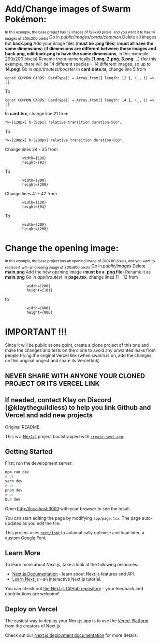 # Add/Change images of Swarm Pokémon:
<sub>In this exemple, the base project has 12 images of 128x93 pixels, and you want it to hae 14 images of 200x200 pixels</sub>
Go in *public/images/cards/common*
Delete all images but **back.png**
Add your image files (**must be .png files**) (**must all have the same dimensions**) (**if dimensions are different between these images and back.png, edit back.png to have the same dimensions**, in this exemple 200x200 pixels)
Rename them numerically (**1.png**, **2.png**, **3.png** ...) (for this exemple, there will be 14 different species = 14 different images, so up to **14.png**)
Go in *app/(routes)/booster*
In **card.data.ts**, change line 5 from
```
const COMMON_CARDS: CardType[] = Array.from({ length: 12 }, (_, i) => ({
```
To
```
const COMMON_CARDS: CardType[] = Array.from({ length: 14 }, (_, i) => ({
```
In **card.tsx**, change line 21 from
```
"w-[128px] h-[93px] relative transition duration-500",
```
To
```
"w-[200px] h-[200px] relative transition duration-500",
```
Change lines 34 - 35 from
```
        width={128}
        height={93}
```
To
```
        width={200}
        height={200}
```
Change lines 41 - 42 from
```
        width={128}
        height={93}
```
To
```
        width={200}
        height={200}
```

# Change the opening image:
<sub>In this exemple, the base project has an opening image of 200x181 pixels, and you want to replace it with an opening image of 800x800 pixels</sub>
Go in *public/images*
Delete **main.png**
Add the new opening image (**must be a .png file**)
Rename it as **main.png**
Go in *app/(routes)*
In **page.tsx**, change lines 11 - 12 from
```
          width={200}
          height={181}
```
to
```
          width={800}
          height={800}
```

# IMPORTANT !!!
Since it will be public at one point, create a clone project of this one and make the changes and tests on the clone to avoid any unwanted leaks from people trying the original Vercel link (when swarm is on, add the changes on this original project and share its Vercel link)
## NEVER SHARE WITH ANYONE YOUR CLONED PROJECT OR ITS VERCEL LINK
If needed, contact Klay on Discord (@klaytheguildless) to help you link Github and Vercel and add new projects
-------------------------------------------------------------------------------------------------------------------------------------------------------------------

Original README:

This is a [Next.js](https://nextjs.org/) project bootstrapped with [`create-next-app`](https://github.com/vercel/next.js/tree/canary/packages/create-next-app).

## Getting Started

First, run the development server:

```bash
npm run dev
# or
yarn dev
# or
pnpm dev
# or
bun dev
```

Open [http://localhost:3000](http://localhost:3000) with your browser to see the result.

You can start editing the page by modifying `app/page.tsx`. The page auto-updates as you edit the file.

This project uses [`next/font`](https://nextjs.org/docs/basic-features/font-optimization) to automatically optimize and load Inter, a custom Google Font.

## Learn More

To learn more about Next.js, take a look at the following resources:

- [Next.js Documentation](https://nextjs.org/docs) - learn about Next.js features and API.
- [Learn Next.js](https://nextjs.org/learn) - an interactive Next.js tutorial.

You can check out [the Next.js GitHub repository](https://github.com/vercel/next.js/) - your feedback and contributions are welcome!

## Deploy on Vercel

The easiest way to deploy your Next.js app is to use the [Vercel Platform](https://vercel.com/new?utm_medium=default-template&filter=next.js&utm_source=create-next-app&utm_campaign=create-next-app-readme) from the creators of Next.js.

Check out our [Next.js deployment documentation](https://nextjs.org/docs/deployment) for more details.
